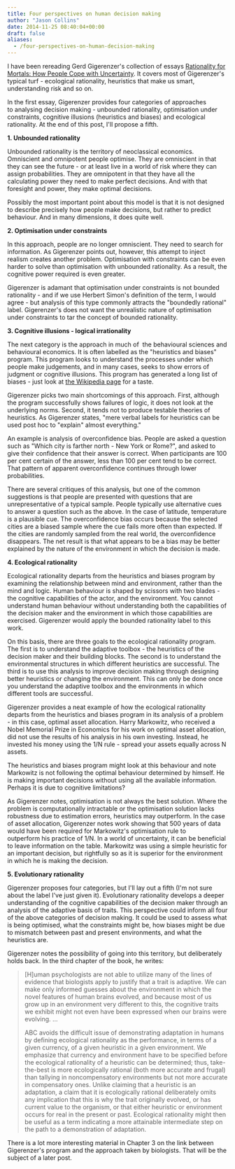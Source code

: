```yaml
---
title: Four perspectives on human decision making
author: "Jason Collins"
date: 2014-11-25 08:40:04+00:00
draft: false
aliases:
  - /four-perspectives-on-human-decision-making
---
```


I have been rereading Gerd Gigerenzer's collection of essays [Rationality for Mortals: How People Cope with Uncertainty](/gerd-gigerenzers-rationality-for-mortals-how-people-cope-with-uncertainty/). It covers most of Gigerenzer's typical turf - ecological rationality, heuristics that make us smart, understanding risk and so on.

In the first essay, Gigerenzer provides four categories of approaches to analysing decision making - unbounded rationality, optimisation under constraints, cognitive illusions (heuristics and biases) and ecological rationality. At the end of this post, I'll propose a fifth.

**1. Unbounded rationality**

Unbounded rationality is the territory of neoclassical economics. Omniscient and omnipotent people optimise. They are omniscient in that they can see the future - or at least live in a world of risk where they can assign probabilities. They are omnipotent in that they have all the calculating power they need to make perfect decisions. And with that foresight and power, they make optimal decisions.

Possibly the most important point about this model is that it is not designed to describe precisely how people make decisions, but rather to predict behaviour. And in many dimensions, it does quite well.

**2. Optimisation under constraints**

In this approach, people are no longer omniscient. They need to search for information. As Gigerenzer points out, however, this attempt to inject realism creates another problem. Optimisation with constraints can be even harder to solve than optimisation with unbounded rationality. As a result, the cognitive power required is even greater.

Gigerenzer is adamant that optimisation under constraints is not bounded rationality - and if we use Herbert Simon's definition of the term, I would agree - but analysis of this type commonly attracts the "boundedly rational" label. Gigerenzer's does not want the unrealistic nature of optimisation under constraints to tar the concept of bounded rationality.

**3. Cognitive illusions - logical irrationality**

The next category is the approach in much of  the behavioural sciences and behavioural economics. It is often labelled as the "heuristics and biases" program. This program looks to understand the processes under which people make judgements, and in many cases, seeks to show errors of judgment or cognitive illusions. This program has generated a long list of biases - just look at [the Wikipedia page](http://en.wikipedia.org/wiki/List_of_cognitive_biases) for a taste.

Gigerenzer picks two main shortcomings of this approach. First, although the program successfully shows failures of logic, it does not look at the underlying norms. Second, it tends not to produce testable theories of heuristics. As Gigerenzer states, "mere verbal labels for heuristics can be used post hoc to "explain" almost everything."

An example is analysis of overconfidence bias. People are asked a question such as "Which city is farther north - New York or Rome?", and asked to give their confidence that their answer is correct. When participants are 100 per cent certain of the answer, less than 100 per cent tend to be correct. That pattern of apparent overconfidence continues through lower probabilities.

There are several critiques of this analysis, but one of the common suggestions is that people are presented with questions that are unrepresentative of a typical sample. People typically use alternative cues to answer a question such as the above. In the case of latitude, temperature is a plausible cue. The overconfidence bias occurs because the selected cities are a biased sample where the cue fails more often than expected. If the cities are randomly sampled from the real world, the overconfidence disappears. The net result is that what appears to be a bias may be better explained by the nature of the environment in which the decision is made.

**4. Ecological rationality**

Ecological rationality departs from the heuristics and biases program by examining the relationship between mind and environment, rather than the mind and logic. Human behaviour is shaped by scissors with two blades - the cognitive capabilities of the actor, and the environment. You cannot understand human behaviour without understanding both the capabilities of the decision maker and the environment in which those capabilities are exercised. Gigerenzer would apply the bounded rationality label to this work.

On this basis, there are three goals to the ecological rationality program. The first is to understand the adaptive toolbox - the heuristics of the decision maker and their building blocks. The second is to understand the environmental structures in which different heuristics are successful. The third is to use this analysis to improve decision making through designing better heuristics or changing the environment. This can only be done once you understand the adaptive toolbox and the environments in which different tools are successful.

Gigerenzer provides a neat example of how the ecological rationality departs from the heuristics and biases program in its analysis of a problem - in this case, optimal asset allocation. Harry Markowitz, who received a Nobel Memorial Prize in Economics for his work on optimal asset allocation, did not use the results of his analysis in his own investing. Instead, he invested his money using the 1/N rule - spread your assets equally across N assets.

The heuristics and biases program might look at this behaviour and note Markowitz is not following the optimal behaviour determined by himself. He is making important decisions without using all the available information. Perhaps it is due to cognitive limitations?

As Gigerenzer notes, optimisation is not always the best solution. Where the problem is computationally intractable or the optimisation solution lacks robustness due to estimation errors, heuristics may outperform. In the case of asset allocation, Gigerenzer notes work showing that 500 years of data would have been required for Markowitz's optimisation rule to outperform his practice of 1/N. In a world of uncertainty, it can be beneficial to leave information on the table. Markowitz was using a simple heuristic for an important decision, but rightfully so as it is superior for the environment in which he is making the decision.

**5. Evolutionary rationality**

Gigerenzer proposes four categories, but I'll lay out a fifth (I'm not sure about the label I've just given it). Evolutionary rationality develops a deeper understanding of the cognitive capabilities of the decision maker through an analysis of the adaptive basis of traits. This perspective could inform all four of the above categories of decision making. It could be used to assess what is being optimised, what the constraints might be, how biases might be due to mismatch between past and present environments, and what the heuristics are.

Gigerenzer notes the possibility of going into this territory, but deliberately holds back. In the third chapter of the book, he writes:


<blockquote>[H]uman psychologists are not able to utilize many of the lines of evidence that biologists apply to justify that a trait is adaptive. We can make only informed guesses about the environment in which the novel features of human brains evolved, and because most of us grow up in an environment very different to this, the cognitive traits we exhibit might not even have been expressed when our brains were evolving. ...

ABC avoids the difficult issue of demonstrating adaptation in humans by defining ecological rationality as the performance, in terms of a given currency, of a given heuristic in a given environment. We emphasize that currency and environment have to be specified before the ecological rationality of a heuristic can be determined; thus, take-the-best is more ecologically rational (both more accurate and frugal) than tallying in noncompensatory environments but not more accurate in compensatory ones. Unlike claiming that a heuristic is an adaptation, a claim that it is ecologically rational deliberately omits any implication that this is why the trait originally evolved, or has current value to the organism, or that either heuristic or environment occurs for real in the present or past. Ecological rationality might then be useful as a term indicating a more attainable intermediate step on the path to a demonstration of adaptation.</blockquote>


There is a lot more interesting material in Chapter 3 on the link between Gigerenzer's program and the approach taken by biologists. That will be the subject of a later post.
